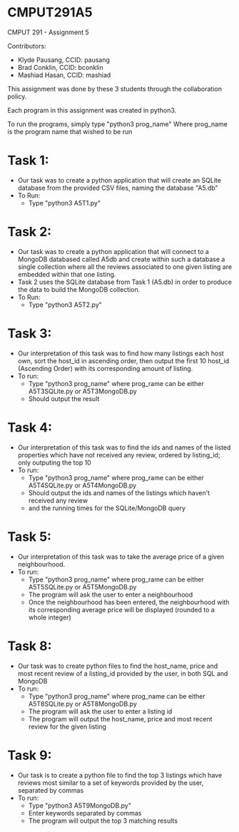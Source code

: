 # CMPUT291A5
CMPUT 291 - Assignment 5

Contributors:
- Klyde Pausang, CCID: pausang
- Brad Conklin, CCID: bconklin
- Mashiad Hasan, CCID: mashiad

This assignment was done by these 3 students through the collaboration policy.

Each program in this assignment was created in python3.

To run the programs, simply type "python3 prog_name"
Where prog_name is the program name that wished to be run

# Task 1:
- Our task was to create a python application that will create an SQLite database from the provided CSV files, naming the database "A5.db"
- To Run:
     - Type "python3 A5T1.py"

# Task 2:
- Our task was to create a python application that will connect to a MongoDB databased called A5db and create within such a database a single collection where all the reviews associated to one given listing are embedded within that one listing.
- Task 2 uses the SQLite database from Task 1 (A5.db) in order to produce the data to build the MongoDB collection.
- To Run:
     - Type "python3 A5T2.py"


# Task 3: 
- Our interpretation of this task was to find how many listings each host own, sort the host_id in ascending order, then output the first 10 host_id (Ascending Order) with its corresponding amount of listing.
- To run:
     - Type "python3 prog_name" where prog_rame can be either A5T3SQLite.py or A5T3MongoDB.py
     - Should output the result

# Task 4: 
- Our interpretation of this task was to find the ids and names of the listed properties which have not received any review, ordered by listing_id; only outputing the top 10
- To run:
     - Type "python3 prog_name" where prog_rame can be either A5T4SQLite.py or A5T4MongoDB.py
     - Should output the ids and names of the listings which haven't received any review
     - and the running times for the SQLite/MongoDB query
      
# Task 5:
- Our interpretation of this task was to take the average price of a given neighbourhood.
- To run:
     - Type "python3 prog_name" where prog_rame can be either A5T5SQLite.py or A5T5MongoDB.py
     - The program will ask the user to enter a neighbourhood
     - Once the neighbourhood has been entered, the neighbourhood with its corresponding average price will be displayed (rounded to a whole integer)

# Task 8:
- Our task was to create python files to find the host_name, price and most recent review of a listing_id provided by the user, in both SQL and MongoDB
- To run:
     - Type "python3 prog_name" where prog_name can be either A5T8SQLite.py or A5T8MongoDB.py
     - The program will ask the user to enter a listing id
     - The program will output the host_name, price and most recent review for the given listing

# Task 9:
- Our task is to create a python file to find the top 3 listings which have reviews most similar to a set of keywords provided by the user, separated by commas
- To run:
     - Type "python3 A5T9MongoDB.py"
     - Enter keywords separated by commas
     - The program will output the top 3 matching results
